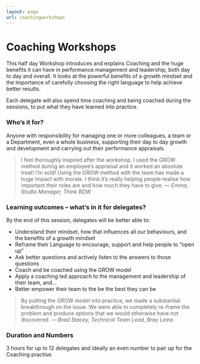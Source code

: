 ```yaml
---
layout: page
url: coachingworkshops
---
```


# Coaching Workshops

This half day Workshop introduces and explains Coaching and the huge benefits it can have in performance management and leadership, both day to day and overall. It looks at the powerful benefits of a growth mindset and the importance of carefully choosing the right language to help achieve better results.

Each delegate will also spend time coaching and being coached during the sessions, to put what they have learned into practice.

### Who’s it for?

Anyone with responsibility for managing one or more colleagues, a team or a Department, even a whole business, supporting their day to day growth and development and carrying out their performance appraisals.

> I feel thoroughly inspired after the workshop. I used the GROW method during an employee’s appraisal and it worked an absolute treat! I’m sold! Using the GROW method with the team has made a huge impact with morale. I think it’s really helping people realise how important their roles are and how much they have to give.
><cite>&mdash; Emma, Studio Manager, Think BDW</cite>

### Learning outcomes – what’s in it for delegates?

By the end of this session, delegates will be better able to:

* Understand their mindset, how that influences all our behaviours, and the benefits of
a growth mindset
* Reframe their Language to encourage, support and help people to “open up”
* Ask better questions and actively listen to the answers to those questions
* Coach and be coached using the GROW model
* Apply a coaching led approach to the management and leadership of their team, and…
* Better empower their team to the be the best they can be

>By putting the GROW model into practice, we made a substantial breakthrough on the issue. We were able to completely re-frame the problem and produce options that we would otherwise have not discovered.
><cite>&mdash; Brad Stacey, Technical Team Lead, Bray Leino</cite>

### Duration and Numbers

3 hours for up to 12 delegates and ideally an even number to pair up for the Coaching practise.
